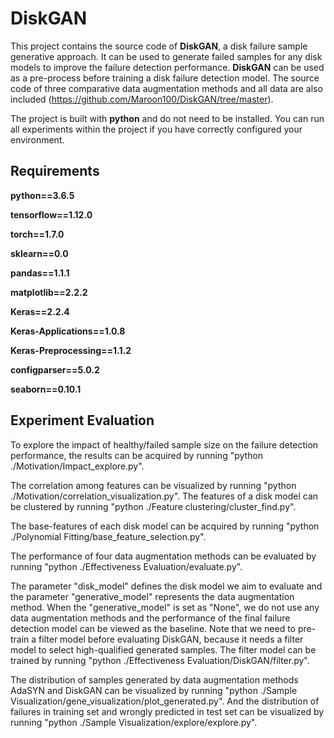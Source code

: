# DiskGAN
This project contains the source code of __DiskGAN__, a disk failure sample generative approach. It can be used to generate failed samples for any disk models to improve the failure detection performance. __DiskGAN__ can be used as a pre-process before training
a disk failure detection model. The source code of three comparative data augmentation methods and all data are also included (https://github.com/Maroon100/DiskGAN/tree/master).

The project is built with __python__ and do not need to be installed. You can run all experiments within the project if you have correctly configured your environment.

## Requirements
__python==3.6.5__

__tensorflow==1.12.0__

__torch==1.7.0__

__sklearn==0.0__

__pandas==1.1.1__

__matplotlib==2.2.2__

__Keras==2.2.4__

__Keras-Applications==1.0.8__

__Keras-Preprocessing==1.1.2__

__configparser==5.0.2__

__seaborn==0.10.1__

## Experiment Evaluation
To explore the impact of healthy/failed sample size on the failure detection performance, the results can be acquired by running
"python ./Motivation/Impact_explore.py". 

The correlation among features can be visualized by running "python ./Motivation/correlation_visualization.py". The features
of a disk model can be clustered by running "python ./Feature clustering/cluster_find.py". 

The base-features of each disk model can be acquired by running "python ./Polynomial Fitting/base_feature_selection.py". 

The performance of four data augmentation methods can be evaluated by running "python ./Effectiveness Evaluation/evaluate.py".

The parameter "disk_model" defines the disk model we aim to evaluate and the parameter "generative_model" represents the data augmentation method. When the "generative_model" is set as "None",
we do not use any data augmentation methods and the performance of the final failure detection model can be viewed as the baseline. Note that we need to pre-train a filter model before evaluating
DiskGAN, because it needs a filter model to select high-qualified generated samples. The filter model can be trained by running "python ./Effectiveness Evaluation/DiskGAN/filter.py". 

The distribution of samples generated by data augmentation methods AdaSYN and DiskGAN can be visualized by running "python ./Sample Visualization/gene_visualization/plot_generated.py". And the distribution of failures in training set and wrongly predicted in test
set can be visualized by running "python ./Sample Visualization/explore/explore.py".
